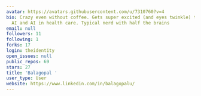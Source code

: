 ```yaml
---
avatar: https://avatars.githubusercontent.com/u/7310760?v=4
bio: Crazy even without coffee. Gets super excited (and eyes twinkle) talking about
  AI and AI in health care. Typical nerd with half the brains
email: null
followers: 11
following: 1
forks: 17
login: theidentity
open_issues: null
public_repos: 69
stars: 27
title: 'Balagopal '
user_type: User
website: https://www.linkedin.com/in/balagopalu/
---
```

